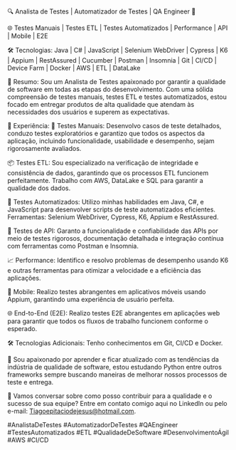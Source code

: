 🔍 Analista de Testes | Automatizador de Testes | QA Engineer 🧪

🌐 Testes Manuais | Testes ETL | Testes Automatizados | Performance | API | Mobile | E2E

🛠️ Tecnologias: Java | C# | JavaScript | Selenium WebDriver | Cypress | K6 | Appium | RestAssured | Cucumber | Postman | Insomnia | Git | CI/CD | Device Farm | Docker | AWS | ETL | DataLake

📌 Resumo:
Sou um Analista de Testes apaixonado por garantir a qualidade de software em todas as etapas do desenvolvimento. Com uma sólida compreensão de testes manuais, testes ETL e testes automatizados, estou focado em entregar produtos de alta qualidade que atendam às necessidades dos usuários e superem as expectativas.

💼 Experiência:
🚀 Testes Manuais: Desenvolvo casos de teste detalhados, conduzo testes exploratórios e garantizo que todos os aspectos da aplicação, incluindo funcionalidade, usabilidade e desempenho, sejam rigorosamente avaliados.

📦 Testes ETL: Sou especializado na verificação de integridade e consistência de dados, garantindo que os processos ETL funcionem perfeitamente. Trabalho com AWS, DataLake e SQL para garantir a qualidade dos dados.

🤖 Testes Automatizados: Utilizo minhas habilidades em Java, C#, e JavaScript para desenvolver scripts de teste automatizados eficientes. Ferramentas: Selenium WebDriver, Cypress, K6, Appium e RestAssured.

🔗 Testes de API: Garanto a funcionalidade e confiabilidade das APIs por meio de testes rigorosos, documentação detalhada e integração contínua com ferramentas como Postman e Insomnia.

📈 Performance: Identifico e resolvo problemas de desempenho usando K6 e outras ferramentas para otimizar a velocidade e a eficiência das aplicações.

📱 Mobile: Realizo testes abrangentes em aplicativos móveis usando Appium, garantindo uma experiência de usuário perfeita.

🌐 End-to-End (E2E): Realizo testes E2E abrangentes em aplicações web para garantir que todos os fluxos de trabalho funcionem conforme o esperado.

🛠️ Tecnologias Adicionais: Tenho conhecimentos em Git, CI/CD e Docker.

🌟 Sou apaixonado por aprender e ficar atualizado com as tendências da indústria de qualidade de software, estou estudando Python entre outros frameworks sempre buscando maneiras de melhorar nossos processos de teste e entrega.

📩 Vamos conversar sobre como posso contribuir para a qualidade e o sucesso de sua equipe? Entre em contato comigo aqui no LinkedIn ou pelo e-mail: Tiagoepitaciodejesus@hotmail.com.

#AnalistaDeTestes #AutomatizadorDeTestes #QAEngineer #TestesAutomatizados #ETL #QualidadeDeSoftware #DesenvolvimentoÁgil #AWS #CI/CD

